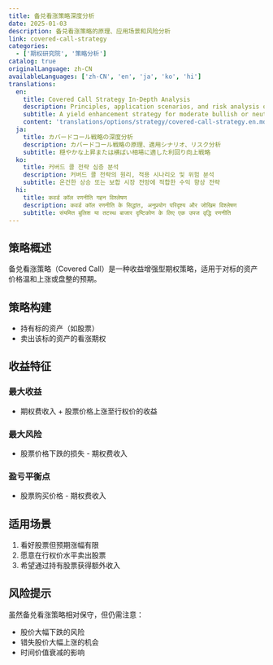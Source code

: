```yaml
---
title: 备兑看涨策略深度分析
date: 2025-01-03
description: 备兑看涨策略的原理、应用场景和风险分析
link: covered-call-strategy
categories:
  - ['期权研究院', '策略分析']
catalog: true
originalLanguage: zh-CN
availableLanguages: ['zh-CN', 'en', 'ja', 'ko', 'hi']
translations:
  en:
    title: Covered Call Strategy In-Depth Analysis
    description: Principles, application scenarios, and risk analysis of covered call strategy
    subtitle: A yield enhancement strategy for moderate bullish or neutral market outlook
    content: 'translations/options/strategy/covered-call-strategy.en.md'
  ja:
    title: カバードコール戦略の深度分析
    description: カバードコール戦略の原理、適用シナリオ、リスク分析
    subtitle: 穏やかな上昇または横ばい相場に適した利回り向上戦略
  ko:
    title: 커버드 콜 전략 심층 분석
    description: 커버드 콜 전략의 원리, 적용 시나리오 및 위험 분석
    subtitle: 온건한 상승 또는 보합 시장 전망에 적합한 수익 향상 전략
  hi:
    title: कवर्ड कॉल रणनीति गहन विश्लेषण
    description: कवर्ड कॉल रणनीति के सिद्धांत, अनुप्रयोग परिदृश्य और जोखिम विश्लेषण
    subtitle: संयमित बुलिश या तटस्थ बाजार दृष्टिकोण के लिए एक उपज वृद्धि रणनीति
---
```


## 策略概述

备兑看涨策略（Covered Call）是一种收益增强型期权策略，适用于对标的资产价格温和上涨或盘整的预期。

## 策略构建

- 持有标的资产（如股票）
- 卖出该标的资产的看涨期权

## 收益特征

### 最大收益

- 期权费收入 + 股票价格上涨至行权价的收益

### 最大风险

- 股票价格下跌的损失 - 期权费收入

### 盈亏平衡点

- 股票购买价格 - 期权费收入

## 适用场景

1. 看好股票但预期涨幅有限
2. 愿意在行权价水平卖出股票
3. 希望通过持有股票获得额外收入

## 风险提示

虽然备兑看涨策略相对保守，但仍需注意：

- 股价大幅下跌的风险
- 错失股价大幅上涨的机会
- 时间价值衰减的影响
